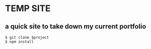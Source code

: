 # TEMP SITE

## a quick site to take down my current portfolio

```
$ git clone $project  
$ npm install
```